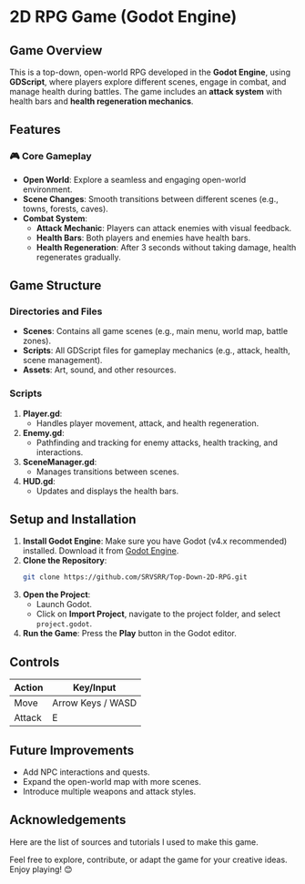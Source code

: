 
# 2D RPG Game (Godot Engine)

## **Game Overview**
This is a top-down, open-world RPG developed in the **Godot Engine**, using **GDScript**, where players explore different scenes, engage in combat, and manage health during battles. The game includes an **attack system** with health bars and **health regeneration mechanics**.


## **Features**

### 🎮 **Core Gameplay**
- **Open World**: Explore a seamless and engaging open-world environment.
- **Scene Changes**: Smooth transitions between different scenes (e.g., towns, forests, caves).
- **Combat System**:
  - **Attack Mechanic**: Players can attack enemies with visual feedback.
  - **Health Bars**: Both players and enemies have health bars.
  - **Health Regeneration**: After 3 seconds without taking damage, health regenerates gradually.

## **Game Structure**

### **Directories and Files**
- **Scenes**: Contains all game scenes (e.g., main menu, world map, battle zones).
- **Scripts**: All GDScript files for gameplay mechanics (e.g., attack, health, scene management).
- **Assets**: Art, sound, and other resources.

### **Scripts**
1. **Player.gd**:
   - Handles player movement, attack, and health regeneration.
2. **Enemy.gd**:
   - Pathfinding and tracking for enemy attacks, health tracking, and interactions.
3. **SceneManager.gd**:
   - Manages transitions between scenes.
4. **HUD.gd**:
   - Updates and displays the health bars.


## **Setup and Installation**

1. **Install Godot Engine**: Make sure you have Godot (v4.x recommended) installed. Download it from [Godot Engine](https://godotengine.org).
2. **Clone the Repository**: 
   ```bash
   git clone https://github.com/SRVSRR/Top-Down-2D-RPG.git
   ```
3. **Open the Project**:
   - Launch Godot.
   - Click on **Import Project**, navigate to the project folder, and select `project.godot`.
4. **Run the Game**: Press the **Play** button in the Godot editor.


## **Controls**

| **Action**       | **Key/Input**          |
|-------------------|------------------------|
| Move             | Arrow Keys / WASD      |
| Attack           | E |



## **Future Improvements**
- Add NPC interactions and quests.
- Expand the open-world map with more scenes.
- Introduce multiple weapons and attack styles.

## **Acknowledgements** 
Here are the list of sources and tutorials I used to make this game. 

Feel free to explore, contribute, or adapt the game for your creative ideas. Enjoy playing! 😊 
